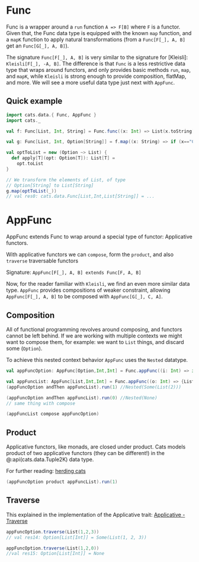 # Func

Func is a wrapper around a `run` function `A => F[B]` where `F` is a functor. Given that, the Func data type is equipped with the known `map` function, and a `mapK` function to apply natural transformations (from a `Func[F[_], A, B]` get an `Func[G[_], A, B]`).

The signature `Func[F[_], A, B]` is very similar to the signature for [Kleisli]: `Kleisli[F[_], -A, B]`. The difference is that `Func` is a less restrictive data type that wraps around functors, and only provides basic methods `run`, `map`, and `mapK`, while `Kleisli` is strong enough to provide composition, flatMap, and more. We will see a more useful data type just next with `AppFunc`. 

## Quick example

```scala mdoc:silent:nest
import cats.data.{ Func, AppFunc }
import cats._

val f: Func[List, Int, String] = Func.func((x: Int) => List(x.toString))

val g: Func[List, Int, Option[String]] = f.map((x: String) => if (x=="0") None else Some(x))

val optToList = new (Option ~> List) {
  def apply[T](opt: Option[T]): List[T] =
    opt.toList
}

// We transform the elements of List, of type 
// Option[String] to List[String]
g.map(optToList(_))
// val res0: cats.data.Func[List,Int,List[String]] = ...
```



# AppFunc 

AppFunc extends Func to wrap around a special type of functor: Applicative functors.

With applicative functors we can `compose`, form the `product`, and also `traverse` traversable functors

Signature: `AppFunc[F[_], A, B] extends Func[F, A, B]` 

Now, for the reader familiar with `Kleisli`, we find an even more similar data type. `AppFunc` provides compositions of weaker constraint, allowing `AppFunc[F[_], A, B]` to be composed with `AppFunc[G[_], C, A]`.   
## Composition

All of functional programming revolves around composing, and functors cannot be left behind. If we are working with multiple contexts we might want to compose them, for example: we want to `List` things, and discard some (`Option`). 

To achieve this nested context behavior `AppFunc` uses the `Nested` datatype. 

```scala mdoc:silent:nest
val appFuncOption: AppFunc[Option,Int,Int] = Func.appFunc((i: Int) => if (i==0) None else Some(i))

val appFuncList: AppFunc[List,Int,Int] = Func.appFunc((o: Int) => {List(o+1)})
(appFuncOption andThen appFuncList).run(1) //Nested(Some(List(2)))

(appFuncOption andThen appFuncList).run(0) //Nested(None)
// same thing with compose

(appFuncList compose appFuncOption)
```
## Product

Applicative functors, like monads, are closed under product. Cats models product of two applicative functors (they can be different!) in the @:api(cats.data.Tuple2K) data type. 

For further reading: [herding cats](http://eed3si9n.com/herding-cats/combining-applicative.html#Product+of+applicative+functions) 

```scala mdoc:silent:nest
(appFuncOption product appFuncList).run(1)
```
## Traverse

This explained in the implementation of the Applicative trait: [Applicative - Traverse](https://typelevel.org/cats/typeclasses/applicative.html#traverse)

```scala mdoc:silent:nest
appFuncOption.traverse(List(1,2,3))
// val res14: Option[List[Int]] = Some(List(1, 2, 3))

appFuncOption.traverse(List(1,2,0))
//val res15: Option[List[Int]] = None
```

